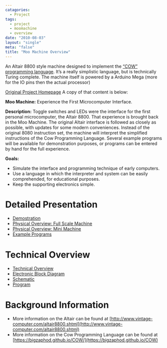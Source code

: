 ```yaml
---
catagories:
  - Project
tags:
  - project
  - moomachine
  - overview
date: "2010-08-03"
layout: "single"
meta: "false"
title: "Moo Machine Overview"
---
```


An Altair 8800 style machine designed to implement the [“COW” programming language](https://bigzaphod.github.io/COW/). It’s 
a really simplistic language, but is technically Turing complete. The machine itself is powered by a Arduino Mega 
(more for the IO pins then the actual processor)

[Original Project Homepage](https://sites.google.com/a/stevenmiller.info/www/home/projects/moomachinehome)  A copy of that
content is below:

**Moo Machine:** Experience the First Microcomputer Interface.

**Description:**  Toggle switches and LEDs were the interface for the first personal microcomputer, the Altair 8800.  That experience is brought back in the Moo Machine.  The original Altair interface is followed as closely as possible, with updates for some modern conveniences.  Instead of the original 8080 instruction set, the machine will interpret the simplified instructions of the Cow Programming Language.  Several example programs will be available for demonstration purposes, or programs can be entered by hand for the full experience.

**Goals:**

  * Simulate the interface and programming technique of early computers.
  * Use a language in which the interpreter and system can be easily comprehended, for educational purposes.
  * Keep the supporting electronics simple.

# Detailed  Presentation

  * [Demostration](demostration/)
  * [Physical Overview: Full Scale Machine](/assets/projects/moomachine/MMPhysicalLayout.jpg)
  * [Physical Overview: Mini Machine](/assets/projects/moomachine/MMPhysicalLayout-Mini.jpg)
  * [Example Programs](exampleprogram/)

# Technical Overview

  * [Technical Overview](technicaloverview/)
  * [Electronic Block Diagram](/assets/projects/moomachine/MMElectronicsBlockDiagram.jpg)
  * [Schematic](schematic/)
  * [Program](program/)

# Background Information

  * More information on the Altair can be found at [http://www.vintage-computer.com/altair8800.shtml](http://www.vintage-computer.com/altair8800.shtml)
  * More information on the Cow Programming Language can be found at [https://bigzaphod.github.io/COW/](https://bigzaphod.github.io/COW)
